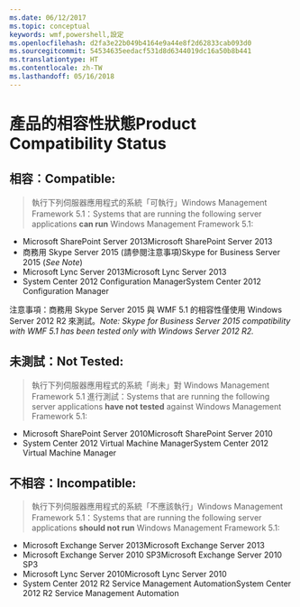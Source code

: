 ```yaml
---
ms.date: 06/12/2017
ms.topic: conceptual
keywords: wmf,powershell,設定
ms.openlocfilehash: d2fa3e22b049b4164e9a44e8f2d62833cab093d0
ms.sourcegitcommit: 54534635eedacf531d8d6344019dc16a50b8b441
ms.translationtype: HT
ms.contentlocale: zh-TW
ms.lasthandoff: 05/16/2018
---
```

# <a name="product-compatibility-status"></a><span data-ttu-id="02271-102">產品的相容性狀態</span><span class="sxs-lookup"><span data-stu-id="02271-102">Product Compatibility Status</span></span>

## <a name="compatible"></a><span data-ttu-id="02271-103">相容︰</span><span class="sxs-lookup"><span data-stu-id="02271-103">Compatible:</span></span>
> <span data-ttu-id="02271-104">執行下列伺服器應用程式的系統「可執行」Windows Management Framework 5.1：</span><span class="sxs-lookup"><span data-stu-id="02271-104">Systems that are running the following server applications **can run** Windows Management Framework 5.1:</span></span>

- <span data-ttu-id="02271-105">Microsoft SharePoint Server 2013</span><span class="sxs-lookup"><span data-stu-id="02271-105">Microsoft SharePoint Server 2013</span></span>
- <span data-ttu-id="02271-106">商務用 Skype Server 2015 (請參閱注意事項)</span><span class="sxs-lookup"><span data-stu-id="02271-106">Skype for Business Server 2015 (_See Note_)</span></span>
- <span data-ttu-id="02271-107">Microsoft Lync Server 2013</span><span class="sxs-lookup"><span data-stu-id="02271-107">Microsoft Lync Server 2013</span></span>
- <span data-ttu-id="02271-108">System Center 2012 Configuration Manager</span><span class="sxs-lookup"><span data-stu-id="02271-108">System Center 2012 Configuration Manager</span></span>

<span data-ttu-id="02271-109">注意事項：商務用 Skype Server 2015 與 WMF 5.1 的相容性僅使用 Windows Server 2012 R2 來測試。</span><span class="sxs-lookup"><span data-stu-id="02271-109">_Note: Skype for Business Server 2015 compatibility with WMF 5.1 has been tested only with Windows Server 2012 R2._</span></span>

## <a name="not-tested"></a><span data-ttu-id="02271-110">未測試：</span><span class="sxs-lookup"><span data-stu-id="02271-110">Not Tested:</span></span>
> <span data-ttu-id="02271-111">執行下列伺服器應用程式的系統「尚未」對 Windows Management Framework 5.1 進行測試：</span><span class="sxs-lookup"><span data-stu-id="02271-111">Systems that are running the following server applications **have not tested** against Windows Management Framework 5.1:</span></span>

- <span data-ttu-id="02271-112">Microsoft SharePoint Server 2010</span><span class="sxs-lookup"><span data-stu-id="02271-112">Microsoft SharePoint Server 2010</span></span>
- <span data-ttu-id="02271-113">System Center 2012 Virtual Machine Manager</span><span class="sxs-lookup"><span data-stu-id="02271-113">System Center 2012 Virtual Machine Manager</span></span>

## <a name="incompatible"></a><span data-ttu-id="02271-114">不相容：</span><span class="sxs-lookup"><span data-stu-id="02271-114">Incompatible:</span></span>
> <span data-ttu-id="02271-115">執行下列伺服器應用程式的系統「不應該執行」Windows Management Framework 5.1：</span><span class="sxs-lookup"><span data-stu-id="02271-115">Systems that are running the following server applications **should not run** Windows Management Framework 5.1:</span></span>

- <span data-ttu-id="02271-116">Microsoft Exchange Server 2013</span><span class="sxs-lookup"><span data-stu-id="02271-116">Microsoft Exchange Server 2013</span></span>
- <span data-ttu-id="02271-117">Microsoft Exchange Server 2010 SP3</span><span class="sxs-lookup"><span data-stu-id="02271-117">Microsoft Exchange Server 2010 SP3</span></span>
- <span data-ttu-id="02271-118">Microsoft Lync Server 2010</span><span class="sxs-lookup"><span data-stu-id="02271-118">Microsoft Lync Server 2010</span></span>
- <span data-ttu-id="02271-119">System Center 2012 R2 Service Management Automation</span><span class="sxs-lookup"><span data-stu-id="02271-119">System Center 2012 R2 Service Management Automation</span></span>
